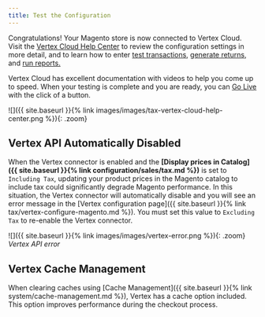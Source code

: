 ```yaml
---
title: Test the Configuration
---
```


Congratulations! Your Magento store is now connected to Vertex Cloud. Visit the [Vertex Cloud Help Center][1] to review the configuration settings in more detail, and to learn how to enter [test transactions][2], [generate returns][3], and [run reports.][4]

Vertex Cloud has excellent documentation with videos to help you come up to speed. When your testing is complete and you are ready, you can [Go Live][2] with the click of a button.

![]({{ site.baseurl }}{% link images/images/tax-vertex-cloud-help-center.png %}){: .zoom}

## Vertex API Automatically Disabled

When the Vertex connector is enabled and the **[Display prices in Catalog]({{ site.baseurl }}{% link configuration/sales/tax.md %})** is set to `Including Tax`, updating your product prices in the Magento catalog to include tax could significantly degrade Magento performance. In this situation, the Vertex connector will automatically disable and you will see an error message in the [Vertex configuration page]({{ site.baseurl }}{% link tax/vertex-configure-magento.md %}). You must set this value to `Excluding Tax` to re-enable the Vertex connector.

![]({{ site.baseurl }}{% link images/images/vertex-error.png %}){: .zoom}
_Vertex API error_

## Vertex Cache Management

When clearing caches using [Cache Management]({{ site.baseurl }}{% link system/cache-management.md %}), Vertex has a cache option included. This option improves performance during the checkout process.

[1]: https://helpcenter.vertexsmb.com/
[2]: https://helpcenter.vertexsmb.com/docs/getting-started/test-mode/
[3]: https://helpcenter.vertexsmb.com/docs/returns/manage-tax-returns-test-mode-vs-live/
[4]: https://helpcenter.vertexsmb.com/docs/reports/overview/
